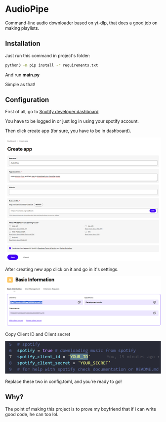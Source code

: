 
# AudioPipe
Command-line audio downloader based on yt-dlp, that does a good job on making playlists.


## Installation

Just run this command in project's folder:

```bash
python3 -m pip install -r requirements.txt
```
And run **main.py**

Simple as that!
## Configuration

First of all, go to [Spotify developer dashboard](https://developer.spotify.com/dashboard)

You have to be logged in or just log in using your spotify account.

Then click create app (for sure, you have to be in dashboard).

![1](/assets/1.png?raw=true)

After creating new app click on it and go in it's settings.

![2](/assets/2.png?raw=true)

Copy Client ID and Client secret

![3](/assets/3.png?raw=true)

Replace these two in config.toml, and you're ready to go!
## Why?

The point of making this project is to prove my boyfriend that if i can write good code, he can too lol.
